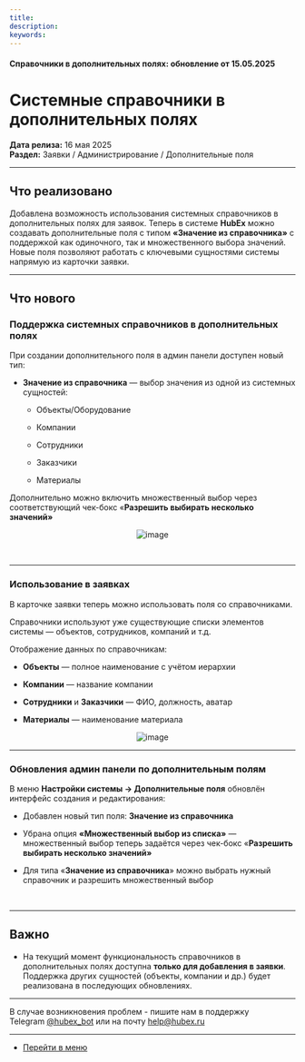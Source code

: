 ```yaml
---
title: 
description: 
keywords: 
---
```


#### Справочники в дополнительных полях: обновление от 15.05.2025
<html>
<meta charset="utf-8">

</html>
<body>
<h1 class="" data-start="72" data-end="150">Системные справочники в дополнительных полях</h1>
<p class="" data-start="152" data-end="243"><strong data-start="152" data-end="168">Дата релиза:</strong> 16 мая 2025<br data-start="180" data-end="183" /> <strong data-start="183" data-end="194">Раздел:</strong> Заявки / Администрирование / Дополнительные поля</p>
<hr class="" data-start="245" data-end="248" />
<h2 class="" data-start="250" data-end="268">Что реализовано</h2>
<p class="" data-start="270" data-end="601">Добавлена возможность использования системных справочников в дополнительных полях для заявок. Теперь&nbsp;в системе <strong>HubEx</strong> можно создавать дополнительные поля с типом <strong data-start="415" data-end="444">&laquo;Значение из справочника&raquo;</strong> с поддержкой как одиночного, так и множественного выбора значений. Новые поля позволяют работать с ключевыми сущностями системы напрямую из карточки заявки.</p>
<hr class="" data-start="603" data-end="606" />
<h2 class="" data-start="608" data-end="621">Что нового</h2>
<h3 class="" data-start="623" data-end="675">Поддержка системных справочников в дополнительных полях</h3>
<p class="" data-start="677" data-end="759">При создании дополнительного поля в админ панели доступен новый тип:</p>
<ul data-start="761" data-end="921">
<li class="" data-start="761" data-end="921">
<p class="" data-start="763" data-end="840"><strong data-start="763" data-end="790">Значение из справочника</strong> &mdash; выбор значения из одной из системных сущностей:</p>
<ul data-start="843" data-end="921">
<li class="" data-start="843" data-end="865">
<p class="" data-start="845" data-end="865">Объекты/Оборудование</p>
</li>
<li class="" data-start="868" data-end="878">
<p class="" data-start="870" data-end="878">Компании</p>
</li>
<li class="" data-start="881" data-end="893">
<p class="" data-start="883" data-end="893">Сотрудники</p>
</li>
<li class="" data-start="896" data-end="907">
<p class="" data-start="898" data-end="907">Заказчики</p>
</li>
<li class="" data-start="910" data-end="921">
<p class="" data-start="912" data-end="921">Материалы</p>
</li>
</ul>
</li>
</ul>
<p class="" data-start="923" data-end="988">Дополнительно можно включить множественный выбор через соответствующий чек-бокс &laquo;<strong>Разрешить выбирать несколько значений&raquo;</strong></p>
<p style="text-align: center;"><a><img src="https://i.ibb.co/QWKS2vP/image.png" alt="image" border="0" /></a></p>
<p class="" data-start="923" data-end="988">&nbsp;</p>
<hr class="" data-start="990" data-end="993" />
<h3 class="" data-start="995" data-end="1025">Использование в заявках</h3>
<p class="" data-start="1027" data-end="1121">В карточке заявки теперь можно&nbsp;использовать поля со справочниками.</p>
<p class="" data-start="1371" data-end="1548">Справочники используют уже существующие списки элементов системы &mdash; объектов, сотрудников, компаний и т.д.</p>
<p class="" data-start="1550" data-end="1585">Отображение данных по справочникам:</p>
<ul data-start="1586" data-end="1773">
<li class="" data-start="1586" data-end="1639">
<p class="" data-start="1588" data-end="1639"><strong data-start="1588" data-end="1599">Объекты</strong> &mdash; полное наименование с учётом иерархии</p>
</li>
<li class="" data-start="1640" data-end="1674">
<p class="" data-start="1642" data-end="1674"><strong data-start="1642" data-end="1654">Компании</strong> &mdash; название компании</p>
</li>
<li class="" data-start="1675" data-end="1732">
<p class="" data-start="1677" data-end="1732"><strong data-start="1677" data-end="1691">Сотрудники</strong> и <strong data-start="1694" data-end="1707">Заказчики</strong> &mdash; ФИО, должность, аватар</p>
</li>
<li class="" data-start="1733" data-end="1773">
<p class="" data-start="1735" data-end="1773"><strong data-start="1735" data-end="1748">Материалы</strong> &mdash; наименование материала</p>
</li>
</ul>
<p style="text-align: center;"><img src="https://i.ibb.co/twK9317B/image.jpg" alt="image" border="0" /></p>
<hr class="" data-start="2241" data-end="2244" />
<h3 class="" data-start="2246" data-end="2271">Обновления админ панели по дополнительным полям</h3>
<p class="" data-start="2273" data-end="2369">В меню <strong data-start="2280" data-end="2323">Настройки системы &rarr; Дополнительные поля</strong> обновлён интерфейс создания и редактирования:</p>
<ul data-start="2371" data-end="2630">
<li class="" data-start="2371" data-end="2425">
<p class="" data-start="2373" data-end="2425">Добавлен новый тип поля: <strong data-start="2398" data-end="2425">Значение из справочника</strong></p>
</li>
<li class="" data-start="2426" data-end="2529">
<p class="" data-start="2428" data-end="2529">Убрана опция <strong data-start="2441" data-end="2476">&laquo;Множественный выбор из списка&raquo;</strong> &mdash; множественный выбор теперь задаётся через чек-бокс &laquo;<strong>Разрешить выбирать несколько значений&raquo;</strong></p>
</li>
<li class="" data-start="2530" data-end="2630">
<p class="" data-start="2532" data-end="2630">Для типа &laquo;<strong>Значение из справочника</strong>&raquo; можно выбрать нужный справочник и разрешить множественный выбор</p>
</li>
</ul>
<p class="" data-start="2632" data-end="2646">&nbsp;</p>
<hr class="" data-start="2823" data-end="2826" />
<h2 class="" data-start="2828" data-end="2836">Важно</h2>
<ul data-start="2838" data-end="3158">
<li class="" data-start="2838" data-end="3022">
<p class="" data-start="2840" data-end="3022">На текущий момент функциональность справочников в дополнительных полях доступна <strong data-start="2897" data-end="2918">только для добавления в заявки</strong>.<br data-start="2919" data-end="2922" /> Поддержка других сущностей (объекты, компании и др.) будет реализована в последующих обновлениях.</p>
</li>
</ul>
<hr class="" data-start="3160" data-end="3163" />
<p class="" data-start="3165" data-end="3344">В случае возникновения проблем - пишите нам в поддержку Telegram&nbsp;<a href="https://t.me/hubex_bot" target="_blank" rel="noopener">@hubex_bot</a>&nbsp;или на почту&nbsp;<a href="mailto:help@hubex.ru">help@hubex.ru</a></p>
</body>

____
- [Перейти в меню](http://wiki.hubex.ru)
